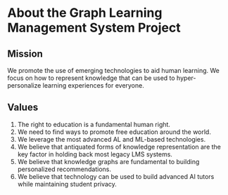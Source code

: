 # About the Graph Learning Management System Project

## Mission

We promote the use of emerging technologies to aid human learning.  We focus
on how to represent knowledge that can be used to hyper-personalize
learning experiences for everyone.

## Values

1. The right to education is a fundamental human right.
2. We need to find ways to promote free education around the world.
3. We leverage the most advanced AL and ML-based technologies.
4. We believe that antiquated forms of knowledge representation are the key
factor in holding back most legacy LMS systems.
5. We believe that knowledge graphs are fundamental to building personalized recommendations.
6. We believe that technology can be used to build advanced AI tutors while
maintaining student privacy.